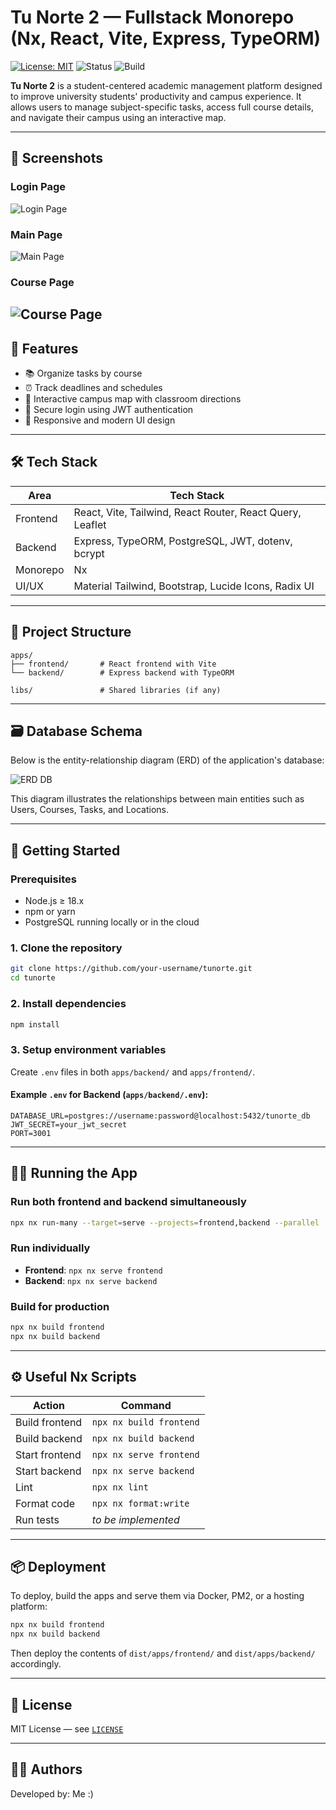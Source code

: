 
# Tu Norte 2 — Fullstack Monorepo (Nx, React, Vite, Express, TypeORM)

[![License: MIT](https://img.shields.io/badge/License-MIT-yellow.svg)](./LICENSE)
![Status](https://img.shields.io/badge/status-MVP-green)
![Build](https://img.shields.io/badge/build-passing-brightgreen)

**Tu Norte 2** is a student-centered academic management platform designed to improve university students' productivity and campus experience. It allows users to manage subject-specific tasks, access full course details, and navigate their campus using an interactive map.

---

## 📸 Screenshots

### Login Page
![Login Page](assets/LoginPage.png)

### Main Page
![Main Page](assets/MainPage.png)

### Course Page
![Course Page](assets/CoursePage.png)
---

## 🧠 Features

- 📚 Organize tasks by course
- ⏰ Track deadlines and schedules
- 🧭 Interactive campus map with classroom directions
- 🔐 Secure login using JWT authentication
- 🎨 Responsive and modern UI design

---

## 🛠 Tech Stack

| Area       | Tech Stack                                                  |
|------------|-------------------------------------------------------------|
| Frontend   | React, Vite, Tailwind, React Router, React Query, Leaflet   |
| Backend    | Express, TypeORM, PostgreSQL, JWT, dotenv, bcrypt           |
| Monorepo   | Nx                                                          |
| UI/UX      | Material Tailwind, Bootstrap, Lucide Icons, Radix UI        |

---

## 📁 Project Structure

```
apps/
├── frontend/       # React frontend with Vite
└── backend/        # Express backend with TypeORM

libs/               # Shared libraries (if any)
```
---

## 🗃️ Database Schema

Below is the entity-relationship diagram (ERD) of the application's database:

![ERD DB](assets/ERD.png)

This diagram illustrates the relationships between main entities such as Users, Courses, Tasks, and Locations.

---

## 🚀 Getting Started

### Prerequisites

- Node.js ≥ 18.x
- npm or yarn
- PostgreSQL running locally or in the cloud

### 1. Clone the repository

```bash
git clone https://github.com/your-username/tunorte.git
cd tunorte
```

### 2. Install dependencies

```bash
npm install
```

### 3. Setup environment variables

Create `.env` files in both `apps/backend/` and `apps/frontend/`.

#### Example `.env` for Backend (`apps/backend/.env`):

```env
DATABASE_URL=postgres://username:password@localhost:5432/tunorte_db
JWT_SECRET=your_jwt_secret
PORT=3001
```

---

## 🧑‍💻 Running the App

### Run both frontend and backend simultaneously

```bash
npx nx run-many --target=serve --projects=frontend,backend --parallel
```

### Run individually

- **Frontend**: `npx nx serve frontend`
- **Backend**: `npx nx serve backend`

### Build for production

```bash
npx nx build frontend
npx nx build backend
```

---

## ⚙️ Useful Nx Scripts

| Action             | Command                              |
|--------------------|--------------------------------------|
| Build frontend     | `npx nx build frontend`              |
| Build backend      | `npx nx build backend`               |
| Start frontend     | `npx nx serve frontend`              |
| Start backend      | `npx nx serve backend`               |
| Lint               | `npx nx lint`                        |
| Format code        | `npx nx format:write`                |
| Run tests          | _*to be implemented*_                |

---

## 📦 Deployment

To deploy, build the apps and serve them via Docker, PM2, or a hosting platform:

```bash
npx nx build frontend
npx nx build backend
```

Then deploy the contents of `dist/apps/frontend/` and `dist/apps/backend/` accordingly.

---

## 📄 License

MIT License — see [`LICENSE`](./LICENSE)

---

## 👨‍💻 Authors

Developed by:
Me :)